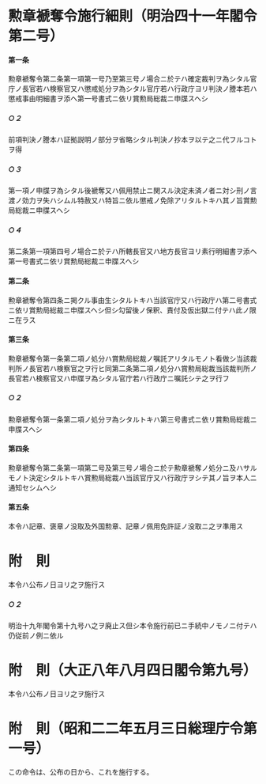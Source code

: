# 勲章褫奪令施行細則（明治四十一年閣令第二号）
#### 第一条
勲章褫奪令第二条第一項第一号乃至第三号ノ場合ニ於テハ確定裁判ヲ為シタル官庁ノ長官若ハ検察官又ハ懲戒処分ヲ為シタル官庁若ハ行政庁ヨリ判決ノ謄本若ハ懲戒事由明細書ヲ添ヘ第一号書式ニ依リ賞勲局総裁ニ申牒スヘシ
##### ○２
前項判決ノ謄本ハ証拠説明ノ部分ヲ省略シタル判決ノ抄本ヲ以テ之ニ代フルコトヲ得
##### ○３
第一項ノ申牒ヲ為シタル後褫奪又ハ佩用禁止ニ関スル決定未済ノ者ニ対シ刑ノ言渡ノ効力ヲ失ハシムル特赦又ハ特旨ニ依ル懲戒ノ免除アリタルトキハ其ノ旨賞勲局総裁ニ申牒スヘシ
##### ○４
第二条第一項第四号ノ場合ニ於テハ所轄長官又ハ地方長官ヨリ素行明細書ヲ添ヘ第一号書式ニ依リ賞勲局総裁ニ申牒スヘシ
#### 第二条
勲章褫奪令第四条ニ掲クル事由生シタルトキハ当該官庁又ハ行政庁ハ第二号書式ニ依リ賞勲局総裁ニ申牒スヘシ但シ勾留後ノ保釈、責付及仮出獄ニ付テハ此ノ限ニ在ラス
#### 第三条
勲章褫奪令第一条第二項ノ処分ハ賞勲局総裁ノ嘱託アリタルモノト看做シ当該裁判所ノ長官若ハ検察官之ヲ行ヒ同第二条第二項ノ処分ハ賞勲局総裁当該裁判所ノ長官若ハ検察官又ハ申牒ヲ為シタル官庁若ハ行政庁ニ嘱託シテ之ヲ行フ
##### ○２
勲章褫奪令第一条第二項ノ処分ヲ為シタルトキハ第三号書式ニ依リ賞勲局総裁ニ申牒スヘシ
#### 第四条
勲章褫奪令第二条第一項第二号及第三号ノ場合ニ於テ勲章褫奪ノ処分ニ及ハサルモノト決定シタルトキハ賞勲局総裁ハ当該官庁又ハ行政庁ヲシテ其ノ旨ヲ本人ニ通知セシムヘシ
#### 第五条
本令ハ記章、褒章ノ没取及外国勲章、記章ノ佩用免許証ノ没取ニ之ヲ準用ス
# 附　則
本令ハ公布ノ日ヨリ之ヲ施行ス
##### ○２
明治十九年閣令第十九号ハ之ヲ廃止ス但シ本令施行前已ニ手続中ノモノニ付テハ仍従前ノ例ニ依ル
# 附　則（大正八年八月四日閣令第九号）
本令ハ公布ノ日ヨリ之ヲ施行ス
# 附　則（昭和二二年五月三日総理庁令第一号）
この命令は、公布の日から、これを施行する。
